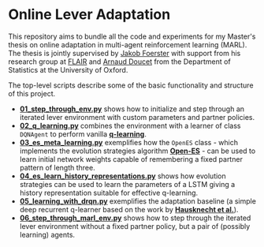 # Online Lever Adaptation

This repository aims to bundle all the code and experiments for my Master's thesis on online adaptation in multi-agent reinforcement learning (MARL). The thesis is jointly supervised by [Jakob Foerster](https://www.jakobfoerster.com) with support from his research group at [FLAIR](https://foersterlab.com) and [Arnaud Doucet](https://www.stats.ox.ac.uk/~doucet/) from the Department of Statistics at the University of Oxford.

The top-level scripts describe some of the basic functionality and structure of this project.
- **[01_step_through_env.py](https://github.com/hericks/online-lever-adaptation/blob/main/01_step_through_env.py)** shows how to initialize and step through an iterated lever environment with custom parameters and partner policies.
- **[02_q_learning.py](https://github.com/hericks/online-lever-adaptation/blob/main/02_q_learning.py)** combines the environment with a learner of class `DQNAgent` to perform vanilla **[q-learning](https://en.wikipedia.org/wiki/Q-learning)**.
- **[03_es_meta_learning.py](https://github.com/hericks/online-lever-adaptation/blob/main/03_es_meta_learning.py)** exemplifies how the `OpenES` class - which implements the evolution strategies algorithm **[Open-ES](https://arxiv.org/abs/1703.03864)** - can be used to learn initial network weights capable of remembering a fixed partner pattern of length three. 
- **[04_es_learn_history_representations.py](https://github.com/hericks/online-lever-adaptation/blob/main/04_es_learn_history_representations.py)** shows how evolution strategies can be used to learn the parameters of a LSTM giving a history representation suitable for effective q-learning. 
- **[05_learning_with_drqn.py](https://github.com/hericks/online-lever-adaptation/blob/main/05_learning_with_drqn.py)** exemplifies the adaptation baseline (a simple deep recurrent q-learner based on the work by **[Hausknecht et al.](https://arxiv.org/abs/1507.06527)**).
- **[06_step_through_marl_env.py](https://github.com/hericks/online-lever-adaptation/blob/main/06_step_through_marl_env.py)** shows how to step through the iterated lever environment without a fixed partner policy, but a pair of (possibly learning) agents.
